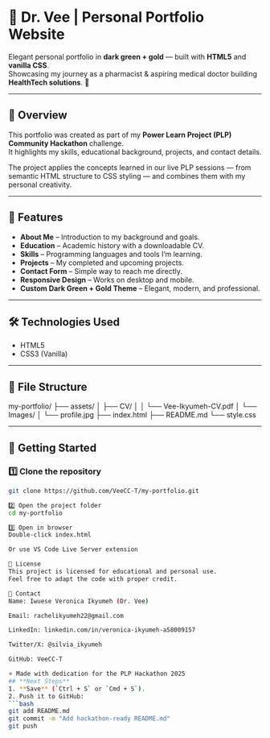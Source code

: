 # 🌟 Dr. Vee | Personal Portfolio Website

Elegant personal portfolio in **dark green + gold** — built with **HTML5** and **vanilla CSS**.  
Showcasing my journey as a pharmacist & aspiring medical doctor building **HealthTech solutions**. 🚀

---

## 📌 Overview
This portfolio was created as part of my **Power Learn Project (PLP) Community Hackathon** challenge.  
It highlights my skills, educational background, projects, and contact details.

The project applies the concepts learned in our live PLP sessions — from semantic HTML structure to CSS styling — and combines them with my personal creativity.

---

## 🎯 Features
- **About Me** – Introduction to my background and goals.
- **Education** – Academic history with a downloadable CV.
- **Skills** – Programming languages and tools I’m learning.
- **Projects** – My completed and upcoming projects.
- **Contact Form** – Simple way to reach me directly.
- **Responsive Design** – Works on desktop and mobile.
- **Custom Dark Green + Gold Theme** – Elegant, modern, and professional.

---

## 🛠️ Technologies Used
- HTML5
- CSS3 (Vanilla)

---

## 📂 File Structure
my-portfolio/
├── assets/
│ ├── CV/
│ │ └── Vee-Ikyumeh-CV.pdf
│ └── Images/
│ └── profile.jpg
├── index.html
├── README.md
└── style.css


---

## 🚀 Getting Started

### 1️⃣ Clone the repository
```bash
git clone https://github.com/VeeCC-T/my-portfolio.git

2️⃣ Open the project folder
cd my-portfolio

3️⃣ Open in browser
Double‑click index.html

Or use VS Code Live Server extension

📜 License
This project is licensed for educational and personal use.
Feel free to adapt the code with proper credit.

📧 Contact
Name: Iwuese Veronica Ikyumeh (Dr. Vee)

Email: rachelikyumeh22@gmail.com

LinkedIn: linkedin.com/in/veronica-ikyumeh-a58009157

Twitter/X: @silvia_ikyumeh

GitHub: VeeCC-T

⭐ Made with dedication for the PLP Hackathon 2025
## **Next Steps**
1. **Save** (`Ctrl + S` or `Cmd + S`).
2. Push it to GitHub:
```bash
git add README.md
git commit -m "Add hackathon-ready README.md"
git push